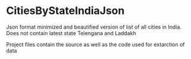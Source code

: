 # CitiesByStateIndiaJson

Json format minimized and beautified version of list of all cities in India. Does not contain latest state Telengana and Laddakh

Project files contain the source as well as the code used for extarction of data

